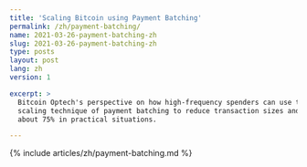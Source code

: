 ```yaml
---
title: 'Scaling Bitcoin using Payment Batching'
permalink: /zh/payment-batching/
name: 2021-03-26-payment-batching-zh
slug: 2021-03-26-payment-batching-zh
type: posts
layout: post
lang: zh
version: 1

excerpt: >
  Bitcoin Optech's perspective on how high-frequency spenders can use the
  scaling technique of payment batching to reduce transaction sizes and fees by
  about 75% in practical situations.

---
```

{% include articles/zh/payment-batching.md %}
